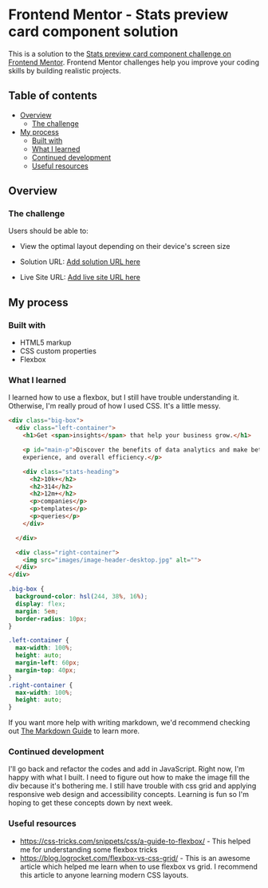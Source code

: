 # Frontend Mentor - Stats preview card component solution

This is a solution to the [Stats preview card component challenge on Frontend Mentor](https://www.frontendmentor.io/challenges/stats-preview-card-component-8JqbgoU62). Frontend Mentor challenges help you improve your coding skills by building realistic projects.

## Table of contents

- [Overview](#overview)
  - [The challenge](#the-challenge)
- [My process](#my-process)
  - [Built with](#built-with)
  - [What I learned](#what-i-learned)
  - [Continued development](#continued-development)
  - [Useful resources](#useful-resources)


## Overview

### The challenge

Users should be able to:

- View the optimal layout depending on their device's screen size


- Solution URL: [Add solution URL here](https://your-solution-url.com)
- Live Site URL: [Add live site URL here](https://your-live-site-url.com)

## My process

### Built with

- HTML5 markup
- CSS custom properties
- Flexbox

### What I learned

I learned how to use a flexbox, but I still have trouble understanding it.
Otherwise, I'm really proud of how I used CSS. It's a little messy.

```html
<div class="big-box">
  <div class="left-container">
    <h1>Get <span>insights</span> that help your business grow.</h1>

    <p id="main-p">Discover the benefits of data analytics and make better decisions regarding revenue, customer
    experience, and overall efficiency.</p>

    <div class="stats-heading">
      <h2>10k+</h2>
      <h2>314</h2>
      <h2>12m+</h2>
      <p>companies</p>
      <p>templates</p>
      <p>queries</p>
    </div>

  </div>

  <div class="right-container">
    <img src="images/image-header-desktop.jpg" alt="">
  </div>
</div>
```
```css
.big-box {
  background-color: hsl(244, 38%, 16%);
  display: flex;
  margin: 5em;
  border-radius: 10px;
}

.left-container {
  max-width: 100%;
  height: auto;
  margin-left: 60px;
  margin-top: 40px;
}
.right-container {
  max-width: 100%;
  height: auto;
}
```

If you want more help with writing markdown, we'd recommend checking out [The Markdown Guide](https://www.markdownguide.org/) to learn more.


### Continued development

I'll go back and refactor the codes and add in JavaScript. Right now, I'm happy with what I built. I need to figure out how to make the image fill the div because it's bothering me. I still have trouble with css grid and applying responsive web design and accessibility concepts. Learning is fun so I'm hoping to get these concepts down by next week.

### Useful resources

- https://css-tricks.com/snippets/css/a-guide-to-flexbox/ - This helped me for understanding some flexbox tricks
- https://blog.logrocket.com/flexbox-vs-css-grid/ - This is an awesome article which helped me learn when to use flexbox vs grid. I recommend this article to anyone learning modern CSS layouts.
